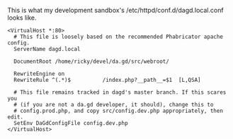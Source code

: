 This is what my development sandbox's /etc/httpd/conf.d/dagd.local.conf looks like.

    <VirtualHost *:80>
      # This file is loosely based on the recommended Phabricator apache config.
      ServerName dagd.local
    
      DocumentRoot /home/ricky/devel/da.gd/src/webroot/
    
      RewriteEngine on
      RewriteRule ^(.*)$          /index.php?__path__=$1  [L,QSA]

      # This file remains tracked in dagd's master branch. If this scares you
      # (if you are not a da.gd developer, it should), change this to
      # config.prod.php, and copy src/config.dev.php appropriately, then edit.
      SetEnv DaGdConfigFile config.dev.php
    </VirtualHost>
